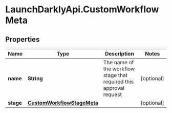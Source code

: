 # LaunchDarklyApi.CustomWorkflowMeta

## Properties

Name | Type | Description | Notes
------------ | ------------- | ------------- | -------------
**name** | **String** | The name of the workflow stage that required this approval request | [optional] 
**stage** | [**CustomWorkflowStageMeta**](CustomWorkflowStageMeta.md) |  | [optional] 


